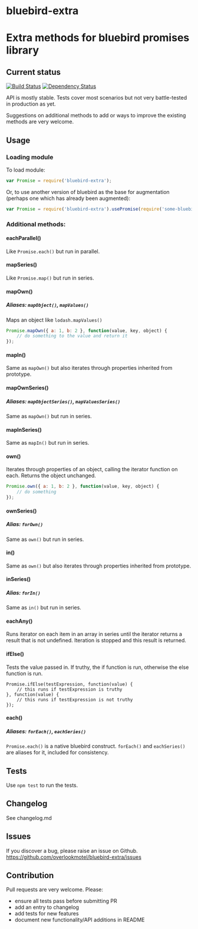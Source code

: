 # bluebird-extra

# Extra methods for bluebird promises library

## Current status

[![Build Status](https://secure.travis-ci.org/overlookmotel/bluebird-extra.png?branch=master)](http://travis-ci.org/overlookmotel/bluebird-extra)
[![Dependency Status](https://david-dm.org/overlookmotel/bluebird-extra.png)](https://david-dm.org/overlookmotel/bluebird-extra)

API is mostly stable. Tests cover most scenarios but not very battle-tested in production as yet.

Suggestions on additional methods to add or ways to improve the existing methods are very welcome.

## Usage

### Loading module

To load module:

```js
var Promise = require('bluebird-extra');
```

Or, to use another version of bluebird as the base for augmentation (perhaps one which has already been augmented):

```js
var Promise = require('bluebird-extra').usePromise(require('some-bluebird-version'));
```

### Additional methods:

#### eachParallel()

Like `Promise.each()` but run in parallel.

#### mapSeries()

Like `Promise.map()` but run in series.

#### mapOwn()
##### Aliases: `mapObject()`, `mapValues()`

Maps an object like `lodash.mapValues()`

```js
Promise.mapOwn({ a: 1, b: 2 }, function(value, key, object) {
	// do something to the value and return it
});
```

#### mapIn()

Same as `mapOwn()` but also iterates through properties inherited from prototype.

#### mapOwnSeries()
##### Aliases: `mapObjectSeries()`, `mapValuesSeries()`

Same as `mapOwn()` but run in series.

#### mapInSeries()

Same as `mapIn()` but run in series.

#### own()

Iterates through properties of an object, calling the iterator function on each. Returns the object unchanged.

```js
Promise.own({ a: 1, b: 2 }, function(value, key, object) {
	// do something
});
```

#### ownSeries()
##### Alias: `forOwn()`

Same as `own()` but run in series.

#### in()

Same as `own()` but also iterates through properties inherited from prototype.

#### inSeries()
##### Alias: `forIn()`

Same as `in()` but run in series.

#### eachAny()

Runs iterator on each item in an array in series until the iterator returns a result that is not undefined. Iteration is stopped and this result is returned.

#### ifElse()

Tests the value passed in. If truthy, the if function is run, otherwise the else function is run.

```
Promise.ifElse(testExpression, function(value) {
	// this runs if testExpression is truthy
}, function(value) {
	// this runs if testExpression is not truthy
});
```

#### each()
##### Aliases: `forEach()`, `eachSeries()`

`Promise.each()` is a native bluebird construct. `forEach()` and `eachSeries()` are aliases for it, included for consistency.

## Tests

Use `npm test` to run the tests.

## Changelog

See changelog.md

## Issues

If you discover a bug, please raise an issue on Github. https://github.com/overlookmotel/bluebird-extra/issues

## Contribution

Pull requests are very welcome. Please:

* ensure all tests pass before submitting PR
* add an entry to changelog
* add tests for new features
* document new functionality/API additions in README
